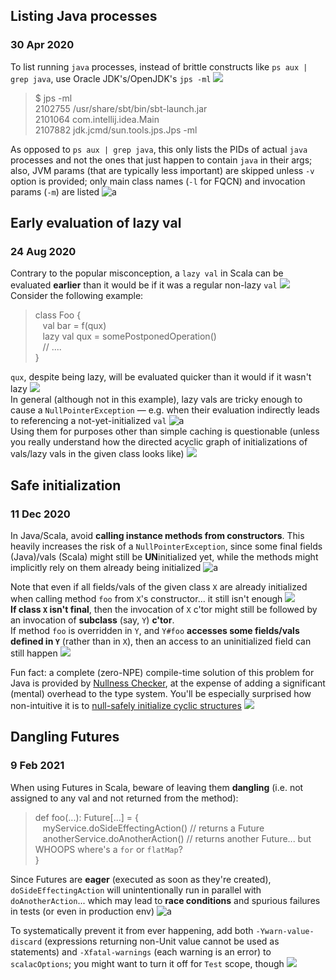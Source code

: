 ## Listing Java processes
### 30 Apr 2020

To list running `java` processes,
instead of brittle constructs like
`ps aux | grep java`, use Oracle
JDK's/OpenJDK's `jps -ml` ![](java)

> $ jps -ml <br/>
> 2102755 /usr/share/sbt/bin/sbt-launch.jar <br/>
> 2101064 com.intellij.idea.Main <br/>
> 2107882 jdk.jcmd/sun.tools.jps.Jps -ml <br/>

As opposed to `ps aux | grep java`, this only
lists the PIDs of actual `java` processes and
not the ones that just happen to contain
`java` in their args; also, JVM params (that
are typically less important) are skipped
unless `-v` option is provided; only main
class names (`-l` for FQCN) and invocation
params (`-m`) are listed ![a](shell-party)


## Early evaluation of lazy val
### 24 Aug 2020

Contrary to the popular misconception, a `lazy val` in Scala can be evaluated **earlier**
than it would be if it was a regular non-lazy `val` ![](hushed) <br/>
Consider the following example:

> class Foo { <br/>
> &nbsp;&nbsp; val bar = f(qux) <br/>
> &nbsp;&nbsp; lazy val qux = somePostponedOperation() <br/>
> &nbsp;&nbsp; // .... <br/>
> } <br/>

`qux`, despite being lazy, will be evaluated quicker than it would if it wasn't lazy ![](sloth) <br/>
In general (although not in this example), lazy vals are tricky enough to cause a `NullPointerException` &mdash;
e.g. when their evaluation indirectly leads to referencing a not-yet-initialized `val` ![a](this_is_fine) <br/>
Using them for purposes other than simple caching is questionable (unless you really understand how the directed acyclic graph of initializations of vals/lazy vals in the given class looks like) ![](goncern)


## Safe initialization
### 11 Dec 2020

In Java/Scala, avoid **calling instance methods from constructors**.
This heavily increases the risk of a `NullPointerException`,
since some final fields (Java)/vals (Scala) might still be **UN**initialized yet,
while the methods might implicitly rely on them already being initialized ![a](this_is_fine)

Note that even if all fields/vals of the given class `X` are already initialized
when calling method `foo` from `X`'s constructor... it still isn't enough ![](poorly-renovated-spurdo) <br/>
**If class `X` isn't final**, then the invocation of `X` c'tor might still be followed
by an invocation of **subclass** (say, `Y`) **c'tor**. <br/>
If method `foo` is overridden in `Y`, and `Y#foo` **accesses some fields/vals
defined in `Y`** (rather than in `X`), then an access to an uninitialized field
can still happen ![](sad)

Fun fact: a complete (zero-NPE) compile-time solution of this problem for Java
is provided by [Nullness Checker](https://checkerframework.org/manual/#nullness-checker),
at the expense of adding a significant (mental) overhead to the type system.
You'll be especially surprised how non-intuitive it is to
[null-safely initialize cyclic structures](https://checkerframework.org/manual/#circular-initialization) ![](hushed)


## Dangling Futures
### 9 Feb 2021

When using Futures in Scala, beware of leaving them **dangling**
(i.e. not assigned to any val and not returned from the method):

> def foo(...): Future[...] = { <br/>
> &nbsp;&nbsp; myService.doSideEffectingAction() // returns a Future <br/>
> &nbsp;&nbsp; anotherService.doAnotherAction() // returns another Future... but WHOOPS where's a `for` or `flatMap`? <br/>
> } <br/>

Since Futures are **eager** (executed as soon as they're created), `doSideEffectingAction`
will unintentionally run in parallel with `doAnotherAction`... which may lead to **race conditions**
and spurious failures in tests (or even in production env) ![a](async-parrot)

To systematically prevent it from ever happening, add both `-Ywarn-value-discard`
(expressions returning non-Unit value cannot be used as statements) and
`-Xfatal-warnings` (each warning is an error) to `scalacOptions`;
you might want to turn it off for `Test` scope, though ![](gear)
